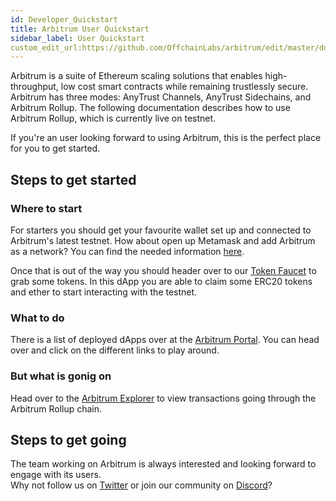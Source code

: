 ```yaml
---
id: Developer_Quickstart
title: Arbitrum User Quickstart
sidebar_label: User Quickstart
custom_edit_url:https://github.com/OffchainLabs/arbitrum/edit/master/docs/Developer_Quickstart.md
---
```


Arbitrum is a suite of Ethereum scaling solutions that enables high-throughput, low cost smart contracts while remaining trustlessly secure. Arbitrum has three modes: AnyTrust Channels, AnyTrust Sidechains, and Arbitrum Rollup. The following documentation describes how to use Arbitrum Rollup, which is currently live on testnet.

If you're an user looking forward to using Arbitrum, this is the perfect place for you to get started.

## Steps to get started

### Where to start

For starters you should get your favourite wallet set up and connected to Arbitrum's latest testnet. How about open up Metamask and add Arbitrum as a network? You can find the needed information [here](Public_Testnet.md#Connection-Information).

Once that is out of the way you should header over to our [Token Faucet](https://faucet.arbitrum.io/) to grab some tokens. In this dApp you are able to claim some ERC20 tokens and ether to start interacting with the testnet.

### What to do

There is a list of deployed dApps over at the [Arbitrum Portal](https://portal.arbitrum.io/). You can head over and click on the different links to play around.

### But what is gonig on

Head over to the [Arbitrum Explorer](https://explorer.arbitrum.io/) to view transactions going through the Arbitrum Rollup chain.

## Steps to get going

The team working on Arbitrum is always interested and looking forward to engage with its users.  
Why not follow us on [Twitter](https://twitter.com/arbitrum) or join our community on [Discord](https://discord.gg/5KE54JwyTs)?
